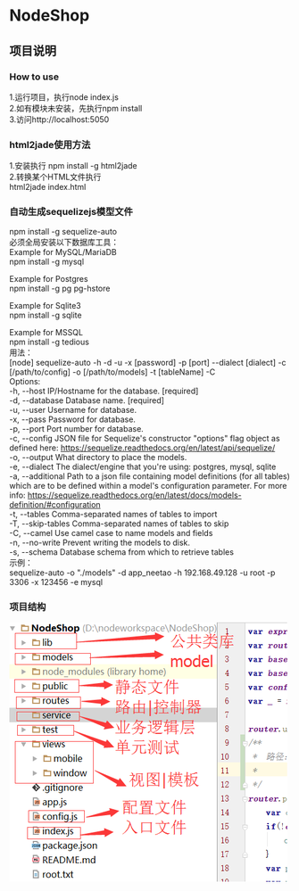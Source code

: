 # NodeShop  
## 项目说明  
###  How to use  
1.运行项目，执行node index.js  
2.如有模块未安装，先执行npm install  
3.访问http://localhost:5050  
### html2jade使用方法  
1.安装执行 npm install -g html2jade  
2.转换某个HTML文件执行  
  html2jade index.html  
### 自动生成sequelizejs模型文件  
 npm install -g sequelize-auto  
 必须全局安装以下数据库工具：  
 Example for MySQL/MariaDB   
 npm install -g mysql   
 
 Example for Postgres   
 npm install -g pg pg-hstore 
 
 Example for Sqlite3   
 npm install -g sqlite  
 
 Example for MSSQL   
 npm install -g tedious  
 用法：  
 [node] sequelize-auto -h <host> -d <database> -u <user> -x [password] -p [port]  --dialect [dialect] -c [/path/to/config] -o [/path/to/models] -t [tableName] -C  
 Options:  
   -h, --host        IP/Hostname for the database.   [required]  
   -d, --database    Database name.                  [required]  
   -u, --user        Username for database.  
   -x, --pass        Password for database.  
   -p, --port        Port number for database.  
   -c, --config      JSON file for Sequelize's constructor "options" flag object as defined here: https://sequelize.readthedocs.org/en/latest/api/sequelize/  
   -o, --output      What directory to place the models.  
   -e, --dialect     The dialect/engine that you're using: postgres, mysql, sqlite  
   -a, --additional  Path to a json file containing model definitions (for all tables) which are to be defined within a model's configuration parameter. For more info: https://sequelize.readthedocs.org/en/latest/docs/models-definition/#configuration  
   -t, --tables      Comma-separated names of tables to import  
   -T, --skip-tables Comma-separated names of tables to skip  
   -C, --camel       Use camel case to name models and fields  
   -n, --no-write    Prevent writing the models to disk.  
   -s, --schema      Database schema from which to retrieve tables  
   示例：  
   sequelize-auto -o "./models" -d app_neetao -h 192.168.49.128 -u root -p   3306 -x 123456 -e mysql  
### 项目结构        
![项目结构](public/doc/jiegou.png)
 